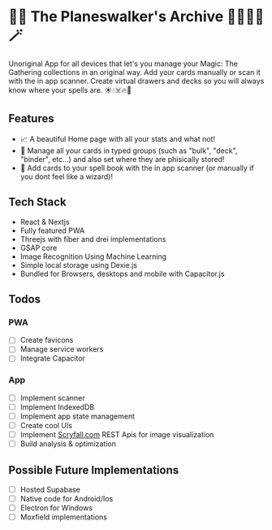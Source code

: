 # :dizzy::boom: The Planeswalker's Archive :mage_man::mage_woman::magic_wand:

Unoriginal App for all devices that let's you manage your Magic: The Gathering collections in an original way. Add your cards manually or scan it with the in app scanner. Create virtual drawers and decks so you will always know where your spells are. :sunny::droplet::skull_and_crossbones::fire::evergreen_tree:

## Features

- :chart_with_upwards_trend: A beautiful Home page with all your stats and what not!
- :scroll: Manage all your cards in typed groups (such as "bulk", "deck", "binder", etc...) and also set where they are phisically stored!
- :flower_playing_cards: Add cards to your spell book with the in app scanner (or manually if you dont feel like a wizard)!

## Tech Stack

- React & Nextjs
- Fully featured PWA
- Threejs with fiber and drei implementations
- GSAP core
- Image Recognition Using Machine Learning
- Simple local storage using Dexie.js
- Bundled for Browsers, desktops and mobile with Capacitor.js

## Todos

### PWA

- [ ] Create favicons
- [ ] Manage service workers
- [ ] Integrate Capacitor

### App

- [ ] Implement scanner
- [ ] Implement IndexedDB
- [ ] Implement app state management
- [ ] Create cool UIs
- [ ] Implement [Scryfall.com](https://www.scryfall.com) REST Apis for image visualization
- [ ] Build analysis & optimization

## Possible Future Implementations

- [ ] Hosted Supabase
- [ ] Native code for Android/Ios
- [ ] Electron for Windows
- [ ] Moxfield implementations
